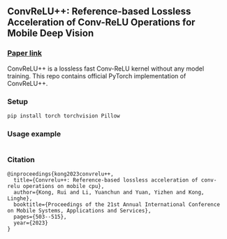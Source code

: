 ## ConvReLU++: Reference-based Lossless Acceleration of Conv-ReLU Operations for Mobile Deep Vision



### [Paper link](https://dl.acm.org/doi/abs/10.1145/3581791.3596831)

ConvReLU++ is a lossless fast Conv-ReLU kernel without any model training. This repo contains official PyTorch implementation of ConvReLU++.



### Setup
```bash
pip install torch torchvision Pillow
```



### Usage example
```python

```



### Citation

```
@inproceedings{kong2023convrelu++,
  title={Convrelu++: Reference-based lossless acceleration of conv-relu operations on mobile cpu},
  author={Kong, Rui and Li, Yuanchun and Yuan, Yizhen and Kong, Linghe},
  booktitle={Proceedings of the 21st Annual International Conference on Mobile Systems, Applications and Services},
  pages={503--515},
  year={2023}
}
```